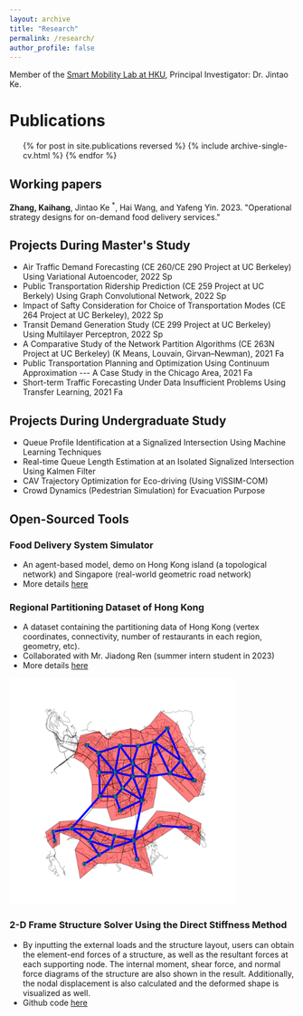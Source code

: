 ```yaml
---
layout: archive
title: "Research"
permalink: /research/
author_profile: false
---
```


Member of the [Smart Mobility Lab at HKU](https://sites.google.com/view/kejintao/home), Principal Investigator: Dr. Jintao Ke.

Publications
======

  <ul>{% for post in site.publications reversed %}
    {% include archive-single-cv.html %}
  {% endfor %}</ul>

## Working papers
**Zhang, Kaihang**, Jintao Ke $^*$, Hai Wang, and Yafeng Yin. 2023. "Operational strategy designs for on-demand food delivery services."

## Projects During Master's Study
- Air Traffic Demand Forecasting (CE 260/CE 290 Project at UC Berkeley) Using Variational Autoencoder, 2022 Sp
- Public Transportation Ridership Prediction (CE 259 Project at UC Berkely) Using Graph Convolutional Network, 2022 Sp
- Impact of Safty Consideration for Choice of Transportation Modes (CE 264 Project at UC Berkeley), 2022 Sp
- Transit Demand Generation Study (CE 299 Project at UC Berkeley) Using Multilayer Perceptron, 2022 Sp
- A Comparative Study of the Network Partition Algorithms (CE 263N Project at UC Berkeley) (K Means, Louvain, Girvan–Newman), 2021 Fa
- Public Transportation Planning and Optimization Using Continuum Approximation --- A Case Study in the Chicago Area, 2021 Fa
- Short-term Traffic Forecasting Under Data Insufficient Problems Using Transfer Learning, 2021 Fa

## Projects During Undergraduate Study
- Queue Profile Identification at a Signalized Intersection Using Machine Learning Techniques
- Real-time Queue Length Estimation at an Isolated Signalized Intersection Using Kalmen Filter
- CAV Trajectory Optimization for Eco-driving (Using VISSIM-COM)
- Crowd Dynamics (Pedestrian Simulation) for Evacuation Purpose

## Open-Sourced Tools
### Food Delivery System Simulator
- An agent-based model, demo on Hong Kong island (a topological network) and Singapore (real-world geometric road network)
- More details [here](https://khzhang2.github.io/project/FD_simulator/)


### Regional Partitioning Dataset of Hong Kong
- A dataset containing the partitioning data of Hong Kong (vertex coordinates, connectivity, number of restaurants in each region, geometry, etc).
- Collaborated with Mr. Jiadong Ren (summer intern student in 2023)
- More details [here](https://github.com/khzhang2/HK_region_partition)

<img src="../files/hk_partition.png" alt="HK partition results" width="400"/>


### 2-D Frame Structure Solver Using the Direct Stiffness Method
- By inputting the external loads and the structure layout, users can obtain the element-end forces of a structure, as well as the resultant forces at each supporting node. The internal moment, shear force, and normal force diagrams of the structure are also shown in the result. Additionally, the nodal displacement is also calculated and the deformed shape is visualized as well.
- Github code [here](https://github.com/khzhang2/Structural_Calculator)
